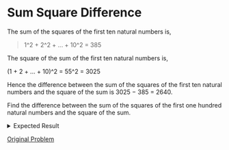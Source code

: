 # Sum Square Difference

The sum of the squares of the first ten natural numbers is,

> 1^2 + 2^2 + ... + 10^2 = 385

The square of the sum of the first ten natural numbers is,

(1 + 2 + ... + 10)^2 = 55^2 = 3025

Hence the difference between the sum of the squares of the first ten natural numbers and the square of the sum is 3025 − 385 = 2640.

Find the difference between the sum of the squares of the first one hundred natural numbers and the square of the sum.

<details> 
<summary>Expected Result</summary>
<pre>
25164150
</pre>
</details>

[Original Problem](https://projecteuler.net/problem=6)
